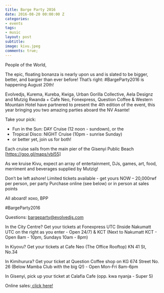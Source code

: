 ```yaml
---
title: Barge Party 2016
date: 2016-08-20 00:00:00 Z
categories:
- events
tags:
- music
layout: post
subtitle: 
image: kivu.jpeg
comments: true;
---
```


People of the World,

The epic, floating bonanza is nearly upon us and is slated to be bigger, better, and bargier than ever before! That’s right: #BargeParty2016 is happening August 20th!

Evolvedjs, Kurema, Kureba, Kwiga, Urban Gorilla Collective, Aela Designz and Mutzig Rwanda + Cafe Neo, Fonexpress, Question Coffee & Western Mountain Hotel have partnered to present the 4th edition of the event, this year bringing you two amazing parties aboard the NV Asante!

Take your pick:
- Fun in the Sun: DAY Cruise (12 noon - sundown), or the
- Tropical Disco: NIGHT Cruise (10pm - sunrise Sunday)
- or better yet, join us for both!

Each cruise sails from the main pier of the Gisenyi Public Beach [https://goo.gl/maps/vbl55]

As we kruise Kivu, expect an array of entertainment, DJs, games, art, food, merriment and beverages supplied by Mutzig!

Don’t be left ashore! Limited tickets available - get yours NOW – 20,000rwf per person, per party
Purchase online (see below) or in person at sales points

All aboard!
xoxo,
BPP

#BargeParty2016

Questions: bargeparty@evolvedjs.com

In the City Centre? Get your tickets at Fonexpress UTC (Inside Nakumatt UTC on the right as you enter - Open 24/7) & KCT (Next to Nakumatt KCT - Open 8am - 10pm, Sundays 10am - 8pm)

In Kiyovu? Get your tickets at Cafe Neo (The Office Rooftop) KN 41 St, No.34

In Kimihurura? Get your ticket at Question Coffee shop on KG 674 Street No. 26 (Below Mamba Club with the big Q!) - Open Mon-Fri 8am-6pm

In Gisenyi, pick up your ticket at Calafia Cafe (opp. kwa nyanja - Super 5)

Online sales:<a href="http://www.eventbrite.com/e/barge-party-2016-tickets-26807358531?aff=utm_source%3Deb_email%26utm_medium%3Demail%26utm_campaign%3Dnew_event_email"> click here!</a>
